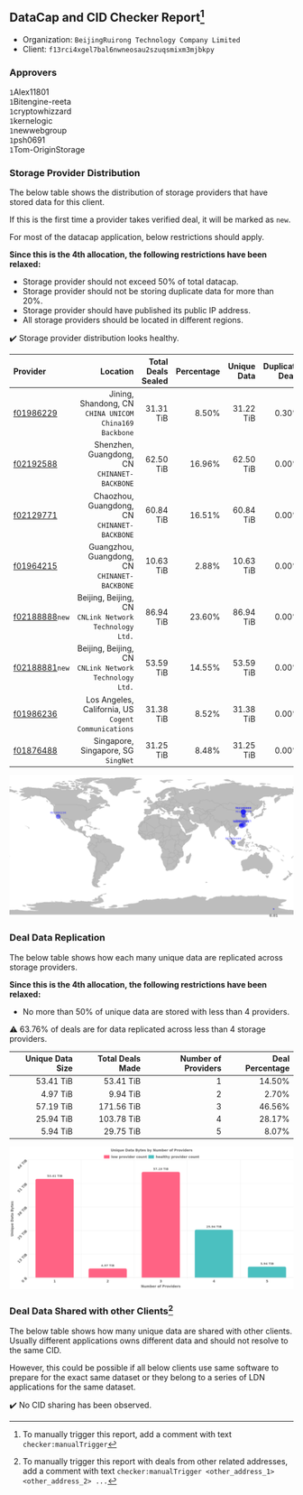 ## DataCap and CID Checker Report[^1]
 - Organization: `BeijingRuirong Technology Company Limited`
 - Client: `f13rci4xgel7bal6nwneosau2szuqsmixm3mjbkpy`
### Approvers
`1`Alex11801<br/>`1`Bitengine-reeta<br/>`1`cryptowhizzard<br/>`1`kernelogic<br/>`1`newwebgroup<br/>`1`psh0691<br/>`1`Tom-OriginStorage

### Storage Provider Distribution
The below table shows the distribution of storage providers that have stored data for this client.

If this is the first time a provider takes verified deal, it will be marked as `new`.

For most of the datacap application, below restrictions should apply.

**Since this is the 4th allocation, the following restrictions have been relaxed:**
 - Storage provider should not exceed 50% of total datacap.
 - Storage provider should not be storing duplicate data for more than 20%.
 - Storage provider should have published its public IP address.
 - All storage providers should be located in different regions.

✔️ Storage provider distribution looks healthy.

| Provider                                                    |                                                  Location | Total Deals Sealed | Percentage | Unique Data | Duplicate Deals |
| :---------------------------------------------------------- | --------------------------------------------------------: | -----------------: | ---------: | ----------: | --------------: |
| [f01986229](https://filfox.info/en/address/f01986229)       | Jining, Shandong, CN<br/>`CHINA UNICOM China169 Backbone` |          31.31 TiB |      8.50% |   31.22 TiB |           0.30% |
| [f02192588](https://filfox.info/en/address/f02192588)       |           Shenzhen, Guangdong, CN<br/>`CHINANET-BACKBONE` |          62.50 TiB |     16.96% |   62.50 TiB |           0.00% |
| [f02129771](https://filfox.info/en/address/f02129771)       |           Chaozhou, Guangdong, CN<br/>`CHINANET-BACKBONE` |          60.84 TiB |     16.51% |   60.84 TiB |           0.00% |
| [f01964215](https://filfox.info/en/address/f01964215)       |          Guangzhou, Guangdong, CN<br/>`CHINANET-BACKBONE` |          10.63 TiB |      2.88% |   10.63 TiB |           0.00% |
| [f02188888](https://filfox.info/en/address/f02188888)`new`  | Beijing, Beijing, CN<br/>`CNLink Network Technology Ltd.` |          86.94 TiB |     23.60% |   86.94 TiB |           0.00% |
| [f02188881](https://filfox.info/en/address/f02188881)`new`  | Beijing, Beijing, CN<br/>`CNLink Network Technology Ltd.` |          53.59 TiB |     14.55% |   53.59 TiB |           0.00% |
| [f01986236](https://filfox.info/en/address/f01986236)       |   Los Angeles, California, US<br/>`Cogent Communications` |          31.38 TiB |      8.52% |   31.38 TiB |           0.00% |
| [f01876488](https://filfox.info/en/address/f01876488)       |                    Singapore, Singapore, SG<br/>`SingNet` |          31.25 TiB |      8.48% |   31.25 TiB |           0.00% |

<img src="https://raw.githubusercontent.com/data-preservation-programs/filplus-checker-assets/main/filecoin-project/filecoin-plus-large-datasets/issues/1496/1686045793928.png"/>

### Deal Data Replication
The below table shows how each many unique data are replicated across storage providers.


**Since this is the 4th allocation, the following restrictions have been relaxed:**
- No more than 50% of unique data are stored with less than 4 providers.

⚠️ 63.76% of deals are for data replicated across less than 4 storage providers.

| Unique Data Size | Total Deals Made | Number of Providers | Deal Percentage |
| ---------------: | ---------------: | ------------------: | --------------: |
|        53.41 TiB |        53.41 TiB |                   1 |          14.50% |
|         4.97 TiB |         9.94 TiB |                   2 |           2.70% |
|        57.19 TiB |       171.56 TiB |                   3 |          46.56% |
|        25.94 TiB |       103.78 TiB |                   4 |          28.17% |
|         5.94 TiB |        29.75 TiB |                   5 |           8.07% |

<img src="https://raw.githubusercontent.com/data-preservation-programs/filplus-checker-assets/main/filecoin-project/filecoin-plus-large-datasets/issues/1496/1686045794650.png"/>

### Deal Data Shared with other Clients[^3]
The below table shows how many unique data are shared with other clients.
Usually different applications owns different data and should not resolve to the same CID.

However, this could be possible if all below clients use same software to prepare for the exact same dataset or they belong to a series of LDN applications for the same dataset.

✔️ No CID sharing has been observed.

[^1]: To manually trigger this report, add a comment with text `checker:manualTrigger`

[^2]: Deals from those addresses are combined into this report as they are specified with `checker:manualTrigger`

[^3]: To manually trigger this report with deals from other related addresses, add a comment with text `checker:manualTrigger <other_address_1> <other_address_2> ...`
